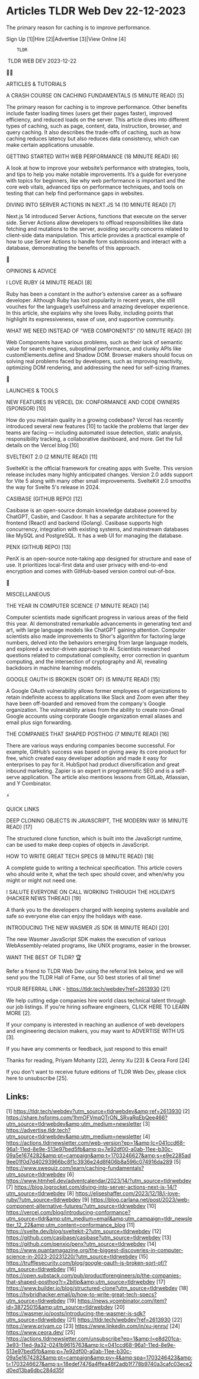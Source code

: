 # Articles TLDR Web Dev 22-12-2023

The primary reason for caching is to improve performance.  

Sign Up [1]|Hire [2]|Advertise [3]|View Online [4] 

		TLDR 

 TLDR WEB DEV 2023-12-22

🧑‍💻 

ARTICLES & TUTORIALS

 A CRASH COURSE ON CACHING FUNDAMENTALS (5 MINUTE READ) [5] 

 The primary reason for caching is to improve performance. Other
benefits include faster loading times (users get their pages faster),
improved efficiency, and reduced loads on the server. This article
dives into different types of caching, such as page, content, data,
instruction, browser, and query caching. It also describes the
trade-offs of caching, such as how caching reduces latency but also
reduces data consistency, which can make certain applications
unusable. 

 GETTING STARTED WITH WEB PERFORMANCE (18 MINUTE READ) [6] 

 A look at how to improve your website’s performance with
strategies, tools, and tips to help you make notable improvements.
It’s a guide for everyone with topics for beginners, like why web
performance is important and the core web vitals, advanced tips on
performance techniques, and tools on testing that can help find
performance gaps in websites. 

 DIVING INTO SERVER ACTIONS IN NEXT.JS 14 (10 MINUTE READ) [7] 

 Next.js 14 introduced Server Actions, functions that execute on the
server side. Server Actions allow developers to offload
responsibilities like data fetching and mutations to the server,
avoiding security concerns related to client-side data manipulation.
This article provides a practical example of how to use Server Actions
to handle form submissions and interact with a database, demonstrating
the benefits of this approach. 

🧠 

OPINIONS & ADVICE

 I LOVE RUBY (4 MINUTE READ) [8] 

 Ruby has been a constant in the author’s extensive career as a
software developer. Although Ruby has lost popularity in recent years,
she still vouches for the language’s usefulness and amazing
developer experience. In this article, she explains why she loves
Ruby, including points that highlight its expressiveness, ease of use,
and supportive community. 

 WHAT WE NEED INSTEAD OF “WEB COMPONENTS” (10 MINUTE READ) [9] 

 Web Components have various problems, such as their lack of semantic
value for search engines, suboptimal performance, and clunky APIs like
customElements.define and Shadow DOM. Browser makers should focus on
solving real problems faced by developers, such as improving
reactivity, optimizing DOM rendering, and addressing the need for
self-sizing iframes. 

🚀 

LAUNCHES & TOOLS

 NEW FEATURES IN VERCEL DX: CONFORMANCE AND CODE OWNERS (SPONSOR) [10]


 How do you maintain quality in a growing codebase? Vercel has
recently introduced several new features [10] to tackle the problems
that larger dev teams are facing — including automated issue
detection, static analysis, responsibility tracking, a collaborative
dashboard, and more. Get the full details on the Vercel blog [10] 

 SVELTEKIT 2.0 (2 MINUTE READ) [11] 

 SvelteKit is the official framework for creating apps with Svelte.
This version release includes many highly anticipated changes. Version
2.0 adds support for Vite 5 along with many other small improvements.
SvelteKit 2.0 smooths the way for Svelte 5's release in 2024. 

 CASIBASE (GITHUB REPO) [12] 

 Casibase is an open-source domain knowledge database powered by
ChatGPT, Casbin, and Casdoor. It has a separate architecture for the
frontend (React) and backend (Golang). Casibase supports high
concurrency, integration with existing systems, and mainstream
databases like MySQL and PostgreSQL. It has a web UI for managing the
database. 

 PENX (GITHUB REPO) [13] 

 PenX is an open-source note-taking app designed for structure and
ease of use. It prioritizes local-first data and user privacy with
end-to-end encryption and comes with GitHub-based version control
out-of-box. 

🎁 

MISCELLANEOUS

 THE YEAR IN COMPUTER SCIENCE (7 MINUTE READ) [14] 

 Computer scientists made significant progress in various areas of the
field this year. AI demonstrated remarkable advancements in generating
text and art, with large language models like ChatGPT gaining
attention. Computer scientists also made improvements to Shor's
algorithm for factoring large numbers, delved into the behaviors
emerging from large language models, and explored a vector-driven
approach to AI. Scientists researched questions related to
computational complexity, error correction in quantum computing, and
the intersection of cryptography and AI, revealing backdoors in
machine learning models. 

 GOOGLE OAUTH IS BROKEN (SORT OF) (5 MINUTE READ) [15] 

 A Google OAuth vulnerability allows former employees of organizations
to retain indefinite access to applications like Slack and Zoom even
after they have been off-boarded and removed from the company's Google
organization. The vulnerability arises from the ability to create
non-Gmail Google accounts using corporate Google organization email
aliases and email plus sign forwarding. 

 THE COMPANIES THAT SHAPED POSTHOG (7 MINUTE READ) [16] 

 There are various ways enduring companies become successful. For
example, GitHub’s success was based on giving away its core product
for free, which created easy developer adoption and made it easy for
enterprises to pay for it. HubSpot had product diversification and
great inbound marketing. Zapier is an expert in programmatic SEO and
is a self-serve application. The article also mentions lessons from
GitLab, Atlassian, and Y Combinator. 

⚡ 

QUICK LINKS

 DEEP CLONING OBJECTS IN JAVASCRIPT, THE MODERN WAY (6 MINUTE READ)
[17] 

 The structured clone function, which is built into the JavaScript
runtime, can be used to make deep copies of objects in JavaScript. 

 HOW TO WRITE GREAT TECH SPECS (8 MINUTE READ) [18] 

 A complete guide to writing a technical specification. This article
covers who should write it, what the tech spec should cover, and
when/why you might or might not need one. 

 I SALUTE EVERYONE ON CALL WORKING THROUGH THE HOLIDAYS (HACKER NEWS
THREAD) [19] 

 A thank you to the developers charged with keeping systems available
and safe so everyone else can enjoy the holidays with ease. 

 INTRODUCING THE NEW WASMER JS SDK (6 MINUTE READ) [20] 

 The new Wasmer JavaScript SDK makes the execution of various
WebAssembly-related programs, like UNIX programs, easier in the
browser. 

WANT THE BEST OF TLDR? 🏆

Refer a friend to TLDR Web Dev using the referral link below, and we
will send you the TLDR Hall of Fame, our 50 best stories of all time!

YOUR REFERRAL LINK - https://tldr.tech/webdev?ref=2613930 [21]

 We help cutting edge companies hire world class technical talent
through our job listings. If you're hiring software engineers, CLICK
HERE TO LEARN MORE [2]. 

If your company is interested in reaching an audience of web
developers and engineering decision makers, you may want to ADVERTISE
WITH US [3]. 

If you have any comments or feedback, just respond to this email! 

Thanks for reading, 
Priyam Mohanty [22], Jenny Xu [23] & Ceora Ford [24] 

If you don't want to receive future editions of TLDR Web Dev,
please click here to unsubscribe [25]. 

 

Links:
------
[1] https://tldr.tech/webdev?utm_source=tldrwebdev&amp;ref=2613930
[2] https://share.hsforms.com/1hmOFVmqOTrON_SRvaRqEbQee466?utm_source=tldrwebdev&amp;utm_medium=newsletter
[3] https://advertise.tldr.tech?utm_source=tldrwebdev&amp;utm_medium=newsletter
[4] https://actions.tldrnewsletter.com/web-version?ep=1&amp;lc=041ccd68-96a1-11ed-8e9e-513e97bed5fb&amp;p=7e92df00-a0ab-11ee-b30c-09a5e1674282&amp;pt=campaign&amp;t=1703246627&amp;s=e9e2285ad9ee01f0d7d40293966bc8f1c3936e24d8f406b8a596c074916da289
[5] https://www.swequiz.com/learn/caching-fundamentals?utm_source=tldrwebdev
[6] https://www.htmhell.dev/adventcalendar/2023/14/?utm_source=tldrwebdev
[7] https://blog.logrocket.com/diving-into-server-actions-next-js-14/?utm_source=tldrwebdev
[8] https://eliseshaffer.com/2023/12/18/i-love-ruby/?utm_source=tldrwebdev
[9] https://blog.carlana.net/post/2023/web-component-alternative-futures/?utm_source=tldrwebdev
[10] https://vercel.com/blog/introducing-conformance?utm_source=tldr&amp;utm_medium=email&amp;utm_campaign=tldr_newsletter_12_22&amp;utm_content=conformance_blog
[11] https://svelte.dev/blog/sveltekit-2?utm_source=tldrwebdev
[12] https://github.com/casibase/casibase?utm_source=tldrwebdev
[13] https://github.com/penxio/penx?utm_source=tldrwebdev
[14] https://www.quantamagazine.org/the-biggest-discoveries-in-computer-science-in-2023-20231220/?utm_source=tldrwebdev
[15] https://trufflesecurity.com/blog/google-oauth-is-broken-sort-of/?utm_source=tldrwebdev
[16] https://open.substack.com/pub/productforengineers/p/the-companies-that-shaped-posthog?r=2bjtip&amp;utm_source=tldrwebdev
[17] https://www.builder.io/blog/structured-clone?utm_source=tldrwebdev
[18] https://hybridhacker.email/p/how-to-write-great-tech-specs?utm_source=tldrwebdev
[19] https://news.ycombinator.com/item?id=38725015&amp;utm_source=tldrwebdev
[20] https://wasmer.io/posts/introducing-the-wasmer-js-sdk?utm_source=tldrwebdev
[21] https://tldr.tech/webdev?ref=2613930
[22] https://www.priyam.co
[23] https://www.linkedin.com/in/xu-jenny/
[24] https://www.ceora.dev/
[25] https://actions.tldrnewsletter.com/unsubscribe?ep=1&amp;l=e8d201ca-3e93-11ed-9a32-0241b9615763&amp;lc=041ccd68-96a1-11ed-8e9e-513e97bed5fb&amp;p=7e92df00-a0ab-11ee-b30c-09a5e1674282&amp;pt=campaign&amp;pv=4&amp;spa=1703246423&amp;t=1703246627&amp;s=18edef7476a4ffea48f2adb1f778b9740a3cafc03ece2d0ed13ba6dbc284d35f